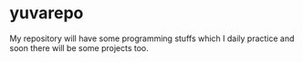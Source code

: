 # yuvarepo
My repository will have some programming stuffs which I daily practice and soon there will be some projects too.
